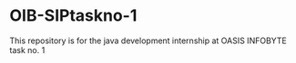 # OIB-SIPtaskno-1
This repository is for the java development internship at OASIS INFOBYTE task no. 1
